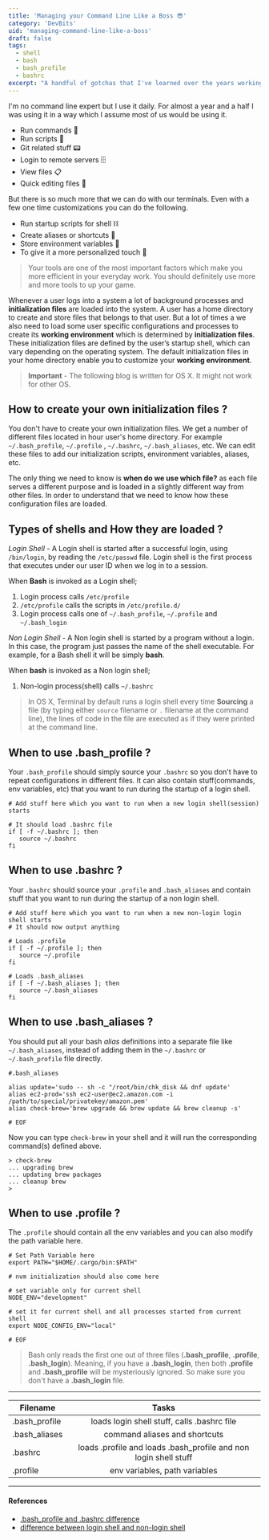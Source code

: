 ```yaml
---
title: 'Managing your Command Line Like a Boss 😎'
category: 'DevBits'
uid: 'managing-command-line-like-a-boss'
draft: false
tags:
  - shell
  - bash
  - bash_profile
  - bashrc
excerpt: "A handful of gotchas that I've learned over the years working with command shells 🐚 on a regular basis"
---
```


I'm no command line expert but I use it daily. For almost a year and a half
I was using it in a way which I assume most of us would be using it.

- Run commands 🤴
- Run scripts 📜
- Git related stuff 📟
- Login to remote servers 🗄
- View files 📋
- Quick editing files 📠

But there is so much more that we can do with our terminals.
Even with a few one time customizations you can do the following.

- Run startup scripts for shell ⛓
- Create aliases or shortcuts 🎏
- Store environment variables 🔑
- To give it a more personalized touch 🏯

> Your tools are one of the most important factors which make you more efficient in your everyday work.
> You should definitely use more and more tools to up your game.

Whenever a user logs into a system a lot of background processes and **initialization files** are loaded into the system.
A user has a home directory to create and store files that belongs to that user. But a lot of times a we also need
to load some user specific configurations and processes to create its **working environment** which is determined by **initialization files**.
These initialization files are defined by the user’s startup shell, which can vary depending on the operating system.
The default initialization files in your home directory enable you to customize your **working environment**.

> **Important** - The following blog is written for OS X. It might not work for other OS.

## How to create your own initialization files ?

You don't have to create your own initialization files. We get a number of different files located in hour user's home directory.
For example `~/.bash_profile`, `~/.profile` , `~/.bashrc`, `~/.bash_aliases`, etc. We can edit these files to add our initialization
scripts, environment variables, aliases, etc.

The only thing we need to know is **when do we use which file?** as each file serves a different purpose and is loaded
in a slightly different way from other files. In order to understand that we need to know how these configuration files are loaded.

## Types of shells and How they are loaded ?

_Login Shell_ - A Login shell is started after a successful login, using `/bin/login`, by reading the `/etc/passwd` file. Login shell is the first process that executes
under our user ID when we log in to a session.

When **Bash** is invoked as a Login shell;

1. Login process calls `/etc/profile`
2. `/etc/profile` calls the scripts in `/etc/profile.d/`
3. Login process calls one of `~/.bash_profile`, `~/.profile` and `~/.bash_login`

_Non Login Shell_ - A Non login shell is started by a program without a login. In this case, the program just passes the name of the shell executable.
For example, for a Bash shell it will be simply **bash**.

When **bash** is invoked as a Non login shell;

1. Non-login process(shell) calls `~/.bashrc`

> In OS X, Terminal by default runs a login shell every time
> **Sourcing** a file (by typing either `source` filename or `.` filename at the command line), the lines of code
> in the file are executed as if they were printed at the command line.

## When to use .bash_profile ?

Your `.bash_profile` should simply source your `.bashrc` so you don't have to repeat configurations in different files.
It can also contain stuff(commands, env variables, etc) that you want to run during the startup of a login shell.

```shell
# Add stuff here which you want to run when a new login shell(session) starts

# It should load .bashrc file
if [ -f ~/.bashrc ]; then
   source ~/.bashrc
fi

```

## When to use .bashrc ?

Your `.bashrc` should source your `.profile` and `.bash_aliases` and contain stuff that you want to
run during the startup of a non login shell.

```shell
# Add stuff here which you want to run when a new non-login login shell starts
# It should now output anything

# Loads .profile
if [ -f ~/.profile ]; then
   source ~/.profile
fi

# Loads .bash_aliases
if [ -f ~/.bash_aliases ]; then
   source ~/.bash_aliases
fi
```

## When to use .bash_aliases ?

You should put all your bash _alias_ definitions into a separate file like `~/.bash_aliases`, instead of
adding them in the `~/.bashrc` or `~/.bash_profile` file directly.

```shell
#.bash_aliases

alias update='sudo -- sh -c "/root/bin/chk_disk && dnf update'
alias ec2-prod='ssh ec2-user@ec2.amazon.com -i /path/to/special/privatekey/amazon.pem'
alias check-brew='brew upgrade && brew update && brew cleanup -s'

# EOF
```

Now you can type `check-brew` in your shell and it will run the corresponding command(s) defined above.

```shell
> check-brew
... upgrading brew
... updating brew packages
... cleanup brew
>
```

## When to use .profile ?

The `.profile` should contain all the env variables and you can also modify the path variable here.

```shell
# Set Path Variable here
export PATH="$HOME/.cargo/bin:$PATH"

# nvm initialization should also come here

# set variable only for current shell
NODE_ENV="development"

# set it for current shell and all processes started from current shell
export NODE_CONFIG_ENV="local"

# EOF
```

> Bash only reads the first one out of three files (**.bash_profile**, **.profile**, **.bash_login**).
> Meaning, if you have a **.bash_login**, then both **.profile** and **.bash_profile** will
> be mysteriously ignored. So make sure you don't have a **.bash_login** file.

---

| Filename      |                              Tasks                               |
| ------------- | :--------------------------------------------------------------: |
| .bash_profile |           loads login shell stuff, calls .bashrc file            |
| .bash_aliases |                  command aliases and shortcuts                   |
| .bashrc       | loads .profile and loads .bash_profile and non login shell stuff |
| .profile      |                  env variables, path variables                   |

---

#### References

- [.bash_profile and .bashrc difference](https://apple.stackexchange.com/questions/51036/what-is-the-difference-between-bash-profile-and-bashrc)
- [difference between login shell and non-login shell](http://howtolamp.com/articles/difference-between-login-and-non-login-shell/)
